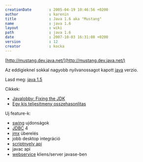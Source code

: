 ```yaml
---
creationDate        : 2005-04-19 10:46:56 +0200 
author              : karenin 
title               : Java 1.6 aka "Mustang" 
name                : java 1.6 
layout              : wiki 
path                : java 1.6 
date                : 2007-10-03 16:31:08 +0200 
version             : 12 
creator             : kocka 
---
```

[http://mustang.dev.java.net/](http://mustang.dev.java.net/)

Az eddigieknel sokkal nagyobb nyilvanossagot kapott [java](java.html) verzio.

Lasd meg: [java 1.5](java%201.5.html)

Cikkek:

*   [Javalobby: Fixing the JDK](http://www.javalobby.org/articles/fixing-the-jdk/)
*   [Egy kis teljesitmeny osszehasonlitas](http://jroller.com/page/dgilbert?entry=is_java_se_1_6)

Uj feature-k:

*   [swing](Swing.html) ujdonságok
*   [JDBC](JDBC.html) 4
*   [jmx](JMX.html) überelés
*   jobb desktop integráció
*   [scriptnyelv api](Scripting%20API.html)
*   javac api
*   [webservice](WebServices.html) kliens/server javase-ben
 

